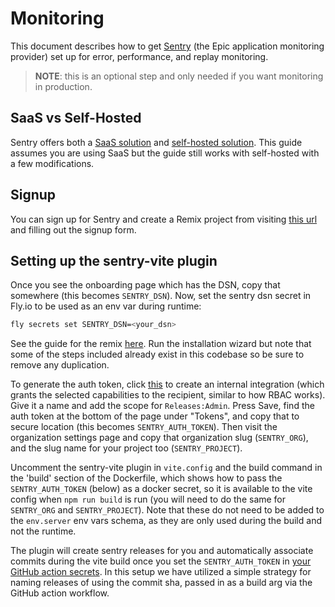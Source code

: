 # Monitoring

This document describes how to get [Sentry](https://sentry.io/) (the Epic
application monitoring provider) set up for error, performance, and replay
monitoring.

> **NOTE**: this is an optional step and only needed if you want monitoring in
> production.

## SaaS vs Self-Hosted

Sentry offers both a [SaaS solution](https://sentry.io/) and
[self-hosted solution](https://develop.sentry.dev/self-hosted/). This guide
assumes you are using SaaS but the guide still works with self-hosted with a few
modifications.

## Signup

You can sign up for Sentry and create a Remix project from visiting
[this url](https://sentry.io/signup/?project_platform=javascript-remix) and
filling out the signup form.

## Setting up the sentry-vite plugin

Once you see the onboarding page which has the DSN, copy that somewhere (this
becomes `SENTRY_DSN`). Now, set the sentry dsn secret in Fly.io to be used as an
env var during runtime:

```sh
fly secrets set SENTRY_DSN=<your_dsn>
```

See the guide for the remix
[here](https://docs.sentry.io/platforms/javascript/guides/remix/). Run the
installation wizard but note that some of the steps included already exist in
this codebase so be sure to remove any duplication.

To generate the auth token, click
[this](https://sentry.io/orgredirect/settings/:orgslug/developer-settings/new-internal/)
to create an internal integration (which grants the selected capabilities to the
recipient, similar to how RBAC works). Give it a name and add the scope for
`Releases:Admin`. Press Save, find the auth token at the bottom of the page
under "Tokens", and copy that to secure location (this becomes
`SENTRY_AUTH_TOKEN`). Then visit the organization settings page and copy that
organization slug (`SENTRY_ORG`), and the slug name for your project too
(`SENTRY_PROJECT`).

Uncomment the sentry-vite plugin in `vite.config` and the build command in the
'build' section of the Dockerfile, which shows how to pass the
`SENTRY_AUTH_TOKEN` (below) as a docker secret, so it is available to the vite
config when `npm run build` is run (you will need to do the same for
`SENTRY_ORG` and `SENTRY_PROJECT`). Note that these do not need to be added to
the `env.server` env vars schema, as they are only used during the build and not
the runtime.

The plugin will create sentry releases for you and automatically associate
commits during the vite build once you set the `SENTRY_AUTH_TOKEN` in
[your GitHub action secrets](https://docs.github.com/en/actions/security-guides/using-secrets-in-github-actions).
In this setup we have utilized a simple strategy for naming releases of using
the commit sha, passed in as a build arg via the GitHub action workflow.
